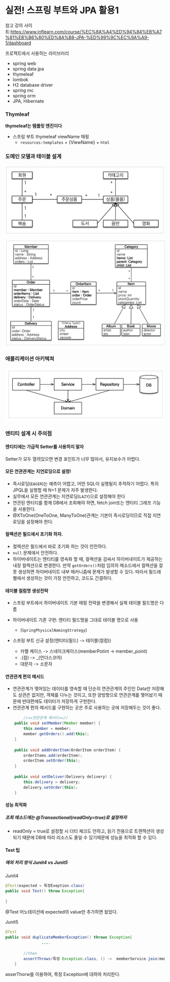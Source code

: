 # 실전! 스프링 부트와 JPA 활용1

참고 강의 사이트:https://www.inflearn.com/course/%EC%8A%A4%ED%94%84%EB%A7%81%EB%B6%80%ED%8A%B8-JPA-%ED%99%9C%EC%9A%A9-1/dashboard



프로젝트에서 사용하는 라이브러리

- spring web
- spring data jpa
- thymeleaf
- lombok
- H2 database driver
- spring mc
- spring orm
- JPA, Hibernate



### Thymleaf

**thymeleaf는 템플릿 엔진이다**

- 스프링 부트 thymeleaf viewName 매핑
  - `resources:templates` + {ViewName} + `html`



### 도메인 모델과 테이블 설계

![](./picture/도메인_모델.png)



![](./picture/DB_구조도.png)



### 애플리케이션 아키텍쳐

![](./picture/애플리케이션_아키텍쳐.png)



### 엔티티 설계 시 주의점



#### 엔티티에는 가급적 Setter를 사용하지 말자

Setter가 모두 열려있으면 변경 포인트가 너무 많아서, 유지보수가 어렵다.



#### 모든 연관관계는 지연로딩으로 설정!

- 즉시로딩(`EAGER`)는 예측이 어렵고, 어떤 SQL이 실행될지 추적하기 어렵다. 특히 JPQL을 실행할 때 N+1 문제가 자주 발생한다.
- 실무에서 모든 연관관계는 지연로딩(`LAZY`)으로 설정해야 한다
- 연관된 엔티티를 함께 DB에서 조회해야 하면, fetch join또는 엔티티 그래프 기능을 사용한다.
- @XToOne(OneToOne, ManyToOne)관계는 기본이 즉시로딩이므로 직접 지연로딩을 설정해야 한다.



#### 컬렉션은 필드에서 초기화 하자.

- 컬렉션은 필드에서 바로 초기화 하는 것이 안전하다.
- `null` 문제에서 안전하다.
- 하이버네이트는 엔티티를 영속화 할 때, 컬렉션을 감싸서 하이버네이트가 제공하는 내장 컬렉션으로 변경한다. 만약 `getOrders()`처럼 임의의 메소드에서 컬렉션을 잘못 생성하면 하이버네이트 내부 매커니즘에 문제가 발생할 수 있다. 따라서 필드레벨에서 생성하는 것이 가장 안전하고, 코드도 간결하다.



#### 테이블 컬럼명 생성전략

- 스프링 부트에서 하이버네이트 기본 매핑 전략을 변경해서 실제 테이블 필드명은 다름

- 하이버네이트 기존 구현: 엔티티 필드명을 그대로 테이블 명으로 사용
  - (`SpringPhysicalNamingStrategy`)

- 스프링 부트 신규 설정(엔티티(필드) -> 테이블(컬럼))
  - 카멜 케이스 -> 스네이크케이스(memberPotint -> member_point)
  - .(점) -> _(언더스코어)
  - 대문자 -> 소문자



#### 연관관계 편의 메서드

- 연관관계가 맺어있는 데이터를 영속할 때 단순히 연관관계의 주인인 Data만 저장해도 상관은 없지만, 객체를 다누는 것이고, 또한 양방향으로 연관관계를 맺어놨기 때문에 반대편에도 데이터가 저장하게 구현한다.
- 연관관계 편의 메서드를 구현하는 곳은 주로 사용하는 곳에 저장해두는 것이 좋다.

~~~java
		//==연관관계 메서드==//
    public void setMember(Member member) {
        this.member = member;
        member.getOrders().add(this);
    }

    public void addOrderItem(OrderItem orderItem) {
        orderItems.add(orderItem);
        orderItem.setOrder(this);
    }

    public void setDeliver(Delivery delivery) {
        this.delivery = delivery;
        delivery.setOrder(this);
    }
~~~



#### 성능 최적화

##### 조회 메소드에는 @Transactional(readOnly=true)로 설정하자

- readOnly = true로 설정할 시 더티 체크도 안하고, 읽기 전용으로 트랜잭션이 생성되기 때문에 DB에 따라 리소스도 줄일 수 있기때문에 성능을 최적화 할 수 있다.



#### Test 팁

##### 예외 처리 방식 Junit4 vs Junit5

Junit4

~~~java
@Test(expected = 특정Exeption.class)
public void Test() throw Exception{
  
}
~~~

@Test 어노테이션에 expected의 value만 추가하면 됬었다.

Junit5

~~~java
@Test
public void duplicateMemberException() throws Exception{
				....

        //then
        assertThrows(특정 Exception.class, () -> 	memberService.join(member2));
    }
~~~

asserThorw를 이용하여, 특정 Exception에 대하여 처리한다.
